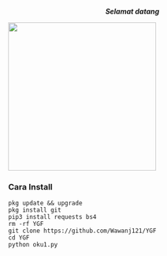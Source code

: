 <p align="center"><i><b>Selamat datang </i></b></p>
<img src="https://gifdb.com/images/high/glitching-hacker-hub-biwszmcveudzaori.gif" width="300"/>

### Cara Install
    pkg update && upgrade
    pkg install git
    pip3 install requests bs4
    rm -rf YGF
    git clone https://github.com/Wawanj121/YGF
    cd YGF
    python oku1.py
